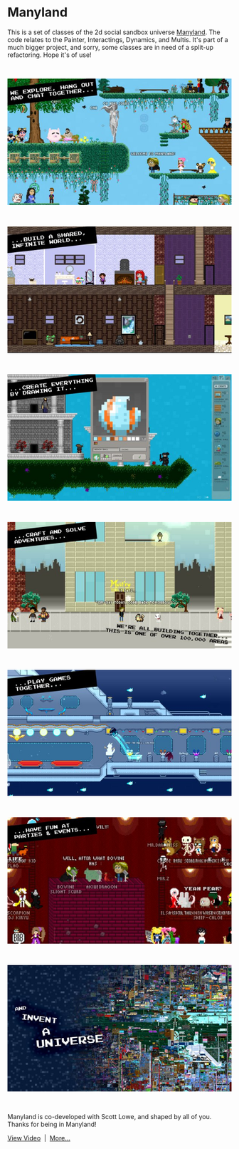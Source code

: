 # Manyland

This is a set of classes of the 2d social sandbox universe <a href="http://manyland.com">Manyland</a>. The code relates to the Painter, Interactings, Dynamics, and Multis. It's part of a much bigger project, and sorry, some classes are in need of a split-up refactoring. Hope it's of use!

&nbsp;

<img src="Screens/1.jpg"/>

&nbsp;

<img src="Screens/2.jpg"/>

&nbsp;

<img src="Screens/3.jpg"/>

&nbsp;

<img src="Screens/4.jpg"/>

&nbsp;

<img src="Screens/5.jpg"/>

&nbsp;

<img src="Screens/6.jpg"/>

&nbsp;

<img src="Screens/7.jpg"/>

&nbsp;

Manyland is co-developed with Scott Lowe, and shaped by all of you. Thanks for being in Manyland!

<a href="https://www.youtube.com/watch?v=k-kHTvzRLXQ">View Video</a> &nbsp;|&nbsp; <a href="http://findmanyland.com">More...</a>